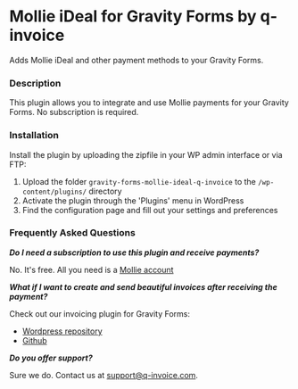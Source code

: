 Mollie iDeal for Gravity Forms by q-invoice
==========

Adds Mollie iDeal and other payment methods to your Gravity Forms.

### Description

This plugin allows you to integrate and use Mollie payments for your Gravity Forms. No subscription is required.

### Installation

Install the plugin by uploading the zipfile in your WP admin interface or via FTP:

1. Upload the folder `gravity-forms-mollie-ideal-q-invoice` to the `/wp-content/plugins/` directory
2. Activate the plugin through the 'Plugins' menu in WordPress
3. Find the configuration page and fill out your settings and preferences

### Frequently Asked Questions

***Do I need a subscription to use this plugin and receive payments?***

No. It's free. All you need is a [Mollie account](https://www.mollie.com/dashboard/signup/1162041)

***What if I want to create and send beautiful invoices after receiving the payment?***

Check out our invoicing plugin for Gravity Forms:
- [Wordpress repository](https://wordpress.org/plugins/qinvoice-connect-for-gravity-forms/)
- [Github](https://github.com/q-invoice/qinvoice-connect-for-gravity-forms)

***Do you offer support?***

Sure we do. Contact us at support@q-invoice.com.